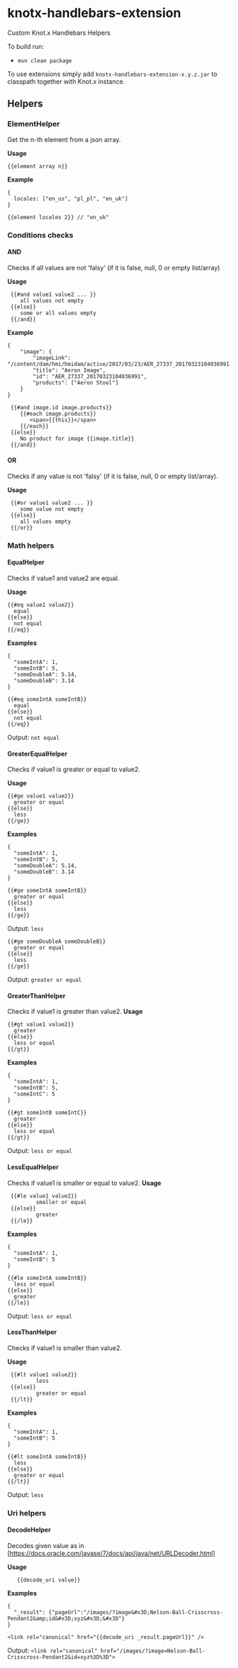 # knotx-handlebars-extension
Custom Knot.x Handlebars Helpers

To build run:
* `mvn clean package`

To use extensions simply add `knotx-handlebars-extension-x.y.z.jar` to classpath together with Knot.x instance.

## Helpers

### ElementHelper
Get the n-th element from a json array.

**Usage**
```
{{element array n}}
```

**Example**
```
{
  locales: ["en_us", "pl_pl", "en_uk"]
}
```
```
{{element locales 2}} // "en_uk"

```

### Conditions checks
#### AND
Checks if all values are not 'falsy' (if it is false, null, 0 or empty list/array)

**Usage**
```
 {{#and value1 value2 ... }}
    all values not empty
 {{else}}
    some or all values empty
 {{/and}}
```

**Example**
```
{
	"image": {
		"imageLink": "/content/dam/hmi/hmidam/active/2017/03/23/AER_27337_20170323104036991.tif",
		"title": "Aeron Image",
		"id": "AER_27337_20170323104036991",
		"products": ["Aeron Stool"]
	}
}
```
```
 {{#and image.id image.products}}
    {{#each image.products}}
       <span>{{this}}</span> 
    {{/each}}
 {{else}}
    No product for image {{image.title}}
 {{/and}}

```


#### OR
Checks if any value is not 'falsy' (if it is false, null, 0 or empty list/array).

**Usage**
```
 {{#or value1 value2 ... }}
    some value not empty
 {{else}}
    all values empty
 {{/or}}
```


### Math helpers
#### EqualHelper
Checks if value1 and value2 are equal.

**Usage**
```
{{#eq value1 value2}}
  equal
{{else}}
  not equal
{{/eq}}
```
**Examples**
```
{
  "someIntA": 1,
  "someIntB": 5,
  "someDoubleA": 5.14,
  "someDoubleB": 3.14
}
```
```
{{#eq someIntA someIntB}}
  equal
{{else}}
  not equal
{{/eq}}
```
Output: `not equal`



#### GreaterEqualHelper
Checks if value1 is greater or equal to value2.

**Usage**
```
{{#ge value1 value2}}
  greater or equal
{{else}}
  less
{{/ge}}
```
**Examples**
```
{
  "someIntA": 1,
  "someIntB": 5,
  "someDoubleA": 5.14,
  "someDoubleB": 3.14
}
```
```
{{#ge someIntA someIntB}}
  greater or equal
{{else}}
  less
{{/ge}}
```
Output: `less`
```
{{#ge someDoubleA someDoubleB}}
  greater or equal
{{else}}
  less
{{/ge}}
```
Output: `greater or equal`

#### GreaterThanHelper
Checks if value1 is greater than value2.
**Usage**
```
{{#gt value1 value2}}
  greater 
{{else}}
  less or equal
{{/gt}}
```
**Examples**
```
{
  "someIntA": 1,
  "someIntB": 5,
  "someIntC": 5
}
```
```
{{#gt someIntB someIntC}}
  greater 
{{else}}
  less or equal
{{/gt}}
```
Output: `less or equal`

#### LessEqualHelper
Checks if value1 is smaller or equal to value2.
**Usage**
```
 {{#le value1 value2}}
         smaller or equal
 {{else}}
         greater
 {{/le}}
```
**Examples**
```
{
  "someIntA": 1,
  "someIntB": 5
}
```
```
{{#le someIntA someIntB}}
  less or equal 
{{else}}
  greater
{{/le}}
```
Output: `less or equal`

#### LessThanHelper
Checks if value1 is smaller than value2.

**Usage**
```
 {{#lt value1 value2}}
         less 
 {{else}}
         greater or equal
 {{/lt}}
```
**Examples**
```
{
  "someIntA": 1,
  "someIntB": 5
}
```
```
{{#lt someIntA someIntB}}
  less 
{{else}}
  greater or equal
{{/lt}}
```
Output: `less`

### Uri helpers
#### DecodeHelper
Decodes given value as in  [https://docs.oracle.com/javase/7/docs/api/java/net/URLDecoder.html]

**Usage**
```
   {{decode_uri value}}
```

**Examples**
```
{
  "_result": {"pageUrl":"/images/?image&#x3D;Nelson-Ball-Crisscross-Pendant2&amp;id&#x3D;xyz&#x3D;&#x3D"}
}
```
```
<link rel="canonical" href="{{decode_uri _result.pageUrl}}" />
```

Output: `<link rel="canonical" href="/images/?image=Nelson-Ball-Crisscross-Pendant2&id=xyz%3D%3D">`